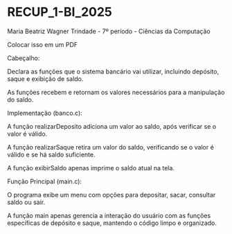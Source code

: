 # RECUP_1-BI_2025

Maria Beatriz Wagner Trindade - 7º período - Ciências da Computação

Colocar isso em um PDF

Cabeçalho:

Declara as funções que o sistema bancário vai utilizar, incluindo depósito, saque e exibição de saldo.

As funções recebem e retornam os valores necessários para a manipulação do saldo.

Implementação (banco.c):

A função realizarDeposito adiciona um valor ao saldo, após verificar se o valor é válido.

A função realizarSaque retira um valor do saldo, verificando se o valor é válido e se há saldo suficiente.

A função exibirSaldo apenas imprime o saldo atual na tela.

Função Principal (main.c):

O programa exibe um menu com opções para depositar, sacar, consultar saldo ou sair.

A função main apenas gerencia a interação do usuário com as funções específicas de depósito e saque, mantendo o código limpo e organizado.
